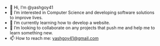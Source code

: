 - 👋 Hi, I’m @yashgoy41
- 👀 I’m interested in Computer Science and developing software solutions to improve lives. 
- 🌱 I’m currently learning how to develop a website. 
- 💞️ I’m looking to collaborate on any projects that push me and help me to learn something new. 
- 📫 How to reach me: yashgoy41@gmail.com

<!---
yashgoy41/yashgoy41 is a ✨ special ✨ repository because its `README.md` (this file) appears on your GitHub profile.
You can click the Preview link to take a look at your changes.
--->
